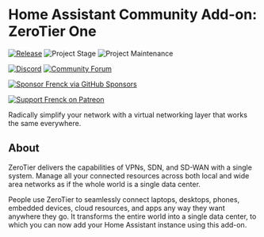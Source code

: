 # Home Assistant Community Add-on: ZeroTier One

[![Release][release-shield]][release] ![Project Stage][project-stage-shield] ![Project Maintenance][maintenance-shield]

[![Discord][discord-shield]][discord] [![Community Forum][forum-shield]][forum]

[![Sponsor Frenck via GitHub Sponsors][github-sponsors-shield]][github-sponsors]

[![Support Frenck on Patreon][patreon-shield]][patreon]

Radically simplify your network with a virtual networking layer that works
the same everywhere.

## About

ZeroTier delivers the capabilities of VPNs, SDN, and SD-WAN with a single
system. Manage all your connected resources across both local and wide area
networks as if the whole world is a single data center.

People use ZeroTier to seamlessly connect laptops, desktops, phones,
embedded devices, cloud resources, and apps any way they want anywhere they go.
It transforms the entire world into a single data center, to which you
can now add your Home Assistant instance using this add-on.

[discord-shield]: https://img.shields.io/discord/478094546522079232.svg
[discord]: https://discord.me/hassioaddons
[forum-shield]: https://img.shields.io/badge/community-forum-brightgreen.svg
[forum]: https://community.home-assistant.io/t/home-assistant-community-add-on-zerotier-one/109091?u=frenck
[github-sponsors-shield]: https://frenck.dev/wp-content/uploads/2019/12/github_sponsor.png
[github-sponsors]: https://github.com/sponsors/frenck
[maintenance-shield]: https://img.shields.io/maintenance/yes/2023.svg
[patreon-shield]: https://frenck.dev/wp-content/uploads/2019/12/patreon.png
[patreon]: https://www.patreon.com/frenck
[project-stage-shield]: https://img.shields.io/badge/project%20stage-experimental-yellow.svg
[release-shield]: https://img.shields.io/badge/version-v0.17.2-blue.svg
[release]: https://github.com/hassio-addons/addon-zerotier/tree/v0.17.2